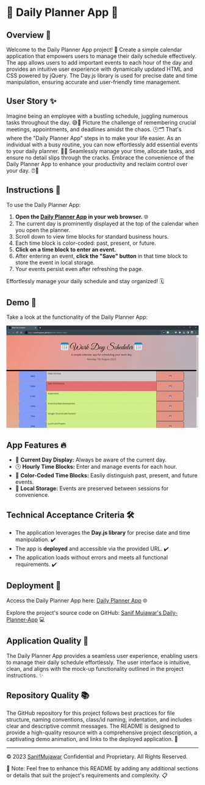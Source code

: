 # 📅 Daily Planner App 📅

## Overview 🌟

Welcome to the Daily Planner App project! 🚀 Create a simple calendar application that empowers users to manage their daily schedule effectively. The app allows users to add important events to each hour of the day and provides an intuitive user experience with dynamically updated HTML and CSS powered by jQuery. The Day.js library is used for precise date and time manipulation, ensuring accurate and user-friendly time management.

## User Story ✨

Imagine being an employee with a bustling schedule, juggling numerous tasks throughout the day. 😅📆 Picture the challenge of remembering crucial meetings, appointments, and deadlines amidst the chaos. 🕒🗂️ That's where the "Daily Planner App" steps in to make your life easier. As an individual with a busy routine, you can now effortlessly add essential events to your daily planner. 🚀📝 Seamlessly manage your time, allocate tasks, and ensure no detail slips through the cracks. Embrace the convenience of the Daily Planner App to enhance your productivity and reclaim control over your day. ⏰🔑

## Instructions 📝

To use the Daily Planner App:

1. **Open the [Daily Planner App](https://sanifmujawar.github.io/Daily-Planner-App/) in your web browser.** 🌐
2. The current day is prominently displayed at the top of the calendar when you open the planner.
3. Scroll down to view time blocks for standard business hours.
4. Each time block is color-coded: past, present, or future.
5. **Click on a time block to enter an event.**
6. After entering an event, **click the "Save" button** in that time block to store the event in local storage.
7. Your events persist even after refreshing the page.

Effortlessly manage your daily schedule and stay organized! 🗓️

## Demo 📸

Take a look at the functionality of the Daily Planner App:

![Daily Planner App Demo](./images/demo.gif)

## App Features 🔥

- 🌟 **Current Day Display:** Always be aware of the current day.
- 🕒 **Hourly Time Blocks:** Enter and manage events for each hour.
- 🎨 **Color-Coded Time Blocks:** Easily distinguish past, present, and future events.
- 💾 **Local Storage:** Events are preserved between sessions for convenience.

## Technical Acceptance Criteria 🛠️

- The application leverages the **Day.js library** for precise date and time manipulation. ✔️
- The app is **deployed** and accessible via the provided URL. ✔️
- The application loads without errors and meets all functional requirements. ✔️

## Deployment 🚀

Access the Daily Planner App here: [Daily Planner App](https://sanifmujawar.github.io/Daily-Planner-App/) 🌐

Explore the project's source code on GitHub: [Sanif Mujawar's Daily-Planner-App](https://github.com/sanifmujawar/Daily-Planner-App) 💻

## Application Quality 🌟

The Daily Planner App provides a seamless user experience, enabling users to manage their daily schedule effortlessly. The user interface is intuitive, clean, and aligns with the mock-up functionality outlined in the project instructions. ✨

## Repository Quality 📚

The GitHub repository for this project follows best practices for file structure, naming conventions, class/id naming, indentation, and includes clear and descriptive commit messages. The README is designed to provide a high-quality resource with a comprehensive project description, a captivating demo animation, and links to the deployed application. 📝

---

© 2023 [SanifMujawar](https://github.com/sanifmujawar) Confidential and Proprietary. All Rights Reserved.

📅 Note: Feel free to enhance this README by adding any additional sections or details that suit the project's requirements and complexity. 📋

